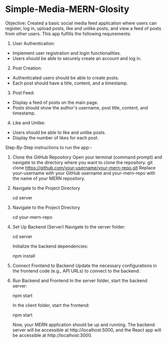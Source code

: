 # Simple-Media-MERN-Glosity
Objective:
Created a basic social media feed application where users can register, log in,
upload posts, like and unlike posts, and view a feed of posts from other users.
This app fulfills the following requirements:
1. User Authentication:
- Implement user registration and login functionalities.
- Users should be able to securely create an account and log in.
2. Post Creation:
- Authenticated users should be able to create posts.
- Each post should have a title, content, and a timestamp.
3. Post Feed:
- Display a feed of posts on the main page.
- Posts should show the author's username, post title, content, and
timestamp.
4. Like and Unlike:
- Users should be able to like and unlike posts.
- Display the number of likes for each post.

Step-By-Step instructions to run the app:-
1. Clone the GitHub Repository
Open your terminal (command prompt) and navigate to the directory where you want to clone the 
repository.
   git clone https://github.com/your-username/your-mern-repo.git
   Replace your-username with your GitHub username and your-mern-repo with the name of your MERN repository.
3. Navigate to the Project Directory
   
   cd server

2. Navigate to the Project Directory
   
   cd your-mern-repo

4. Set Up Backend (Server)
   Navigate to the server folder:

   cd server

   Initialize the backend dependencies:

   npm install

6. Connect Frontend to Backend
   Update the necessary configurations in the frontend code (e.g., API URLs) to connect to the backend.

7. Run Backend and Frontend
   In the server folder, start the backend server:

   npm start

   In the client folder, start the frontend:

   npm start

   Now, your MERN application should be up and running. The backend server will be accessible at http://localhost:5000, and the React app will be accessible at http://localhost:3000.







